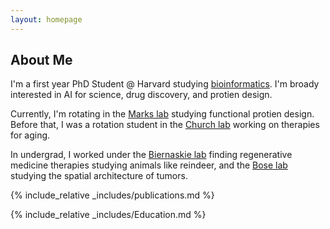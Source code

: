 ```yaml
---
layout: homepage
---
```


## About Me

I'm a first year PhD Student @ Harvard studying [bioinformatics](https://dbmi.hms.harvard.edu/education/phd-program/big-phd-track). I'm broady interested in AI for science, drug discovery, and protien design. 

Currently, I'm rotating in the [Marks lab](https://www.deboramarkslab.com) studying functional protien design. Before that, I was a rotation student in the [Church lab](https://churchlab.hms.harvard.edu) working on therapies for aging. 

In undergrad, I worked under the [Biernaskie lab](https://vet.ucalgary.ca/labs/biernaskie/home?utm_source=biernaskie&utm_medium=redirect&utm_campaign=redirect) finding regenerative medicine therapies studying animals like reindeer, and the [Bose lab](https://cumming.ucalgary.ca/departments/bmb/profiles/dr-pinaki-bose) studying the spatial architecture of tumors.

{% include_relative _includes/publications.md %}

{% include_relative _includes/Education.md %}
